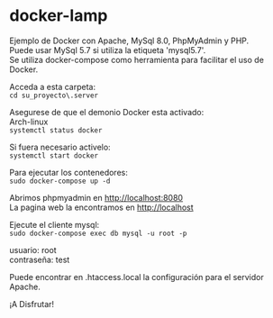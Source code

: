 # docker-lamp

Ejemplo de Docker con Apache, MySql 8.0, PhpMyAdmin y PHP.  
Puede usar MySql 5.7 si utiliza la etiqueta 'mysql5.7'.  
Se utiliza docker-compose como herramienta para facilitar el uso de Docker.  

Acceda a esta carpeta:  
```cd su_proyecto\.server```  

Asegurese de que el demonio Docker esta activado:  
Arch-linux  
```systemctl status docker```  

Si fuera necesario activelo:   
```systemctl start docker```  

Para ejecutar los contenedores:  
``` sudo docker-compose up -d ```    

Abrimos phpmyadmin en [http://localhost:8080](http://localhost:8080)  
La pagina web la encontramos en [http://localhost](http://localhost)  

Ejecute el cliente mysql:  
``` sudo docker-compose exec db mysql -u root -p ```  


usuario: root  
contraseña: test   
 
Puede encontrar en .htaccess.local la configuración para el servidor Apache.   

¡A Disfrutar!
